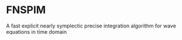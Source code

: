 # FNSPIM
A fast explicit nearly symplectic precise integration algorithm for wave equations in time domain
